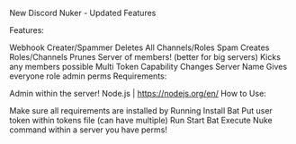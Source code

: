 New Discord Nuker - Updated Features

Features:

Webhook Creater/Spammer
Deletes All Channels/Roles
Spam Creates Roles/Channels
Prunes Server of members! (better for big servers)
Kicks any members possible
Multi Token Capability
Changes Server Name
Gives everyone role admin perms
Requirements:

Admin within the server!
Node.js | https://nodejs.org/en/
How to Use:

Make sure all requirements are installed by Running Install Bat
Put user token within tokens file (can have multiple)
Run Start Bat
Execute Nuke command within a server you have perms!
